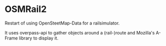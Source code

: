 # OSMRail2
Restart of using OpenSteetMap-Data for a railsimulator.

It uses overpass-api to gather objects around a (rail-)route
and Mozilla's A-Frame library to display it.







